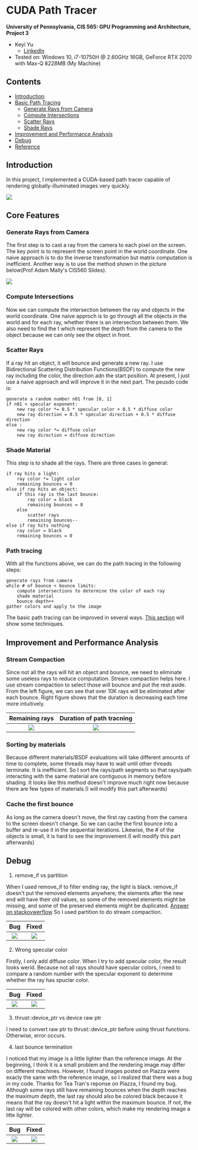 CUDA Path Tracer
================

**University of Pennsylvania, CIS 565: GPU Programming and Architecture, Project 3**

* Keyi Yu
  * [LinkedIn](https://www.linkedin.com/in/keyi-linda-yu-8b1178137/)
* Tested on: Windows 10, i7-10750H @ 2.60GHz 16GB, GeForce RTX 2070 with Max-Q 8228MB (My Machine)


Contents
-------------------------------------
- [Introduction](#Introduction)
- [Basic Path Tracing](#Basic-Path-Tracing)
  - [Generate Rays from Camera](#Generate-Rays-from-Camera)
  - [Compute Intersections](#Compute-Intersections)
  - [Scatter Rays](#Scatter-Rays)
  - [Shade Rays](#Shade-rays)
- [Improvement and Performance Analysis](#Improvement-and-Performance-Analysis)
- [Debug](#Debug)
- [Reference](#Reference)

## Introduction
In this project, I implemented a CUDA-based path tracer capable of rendering globally-illuminated images very quickly.

![](img/cornell4516samp.png)

## Core Features
### Generate Rays from Camera
The first step is to cast a ray from the camera to each pixel on the screen. The key point is to represent the screen point in the world coordinate. One naive approach is to do the inverse transformation but matrix computation is inefficient. Another way is to use the method shown in the picture below(Prof Adam Mally's CIS560 Slides).

![](img/generateRays.png)

### Compute Intersections
Now we can compute the intersection between the ray and objects in the world coordinate. One naive approch is to go through all the objects in the world and for each ray, whether there is an intersection between them. We also need to find the t which represent the depth from the camera to the object because we can only see the object in front.

### Scatter Rays
If a ray hit an object, it will bounce and generate a new ray. I use Bidirectional Scattering Distribution Functions(BSDF) to compute the new ray including the color, the direction adn the start position. At present, I just use a naive approach and will improve it in the next part. The peusdo code is:
```
generate a random number n01 from [0, 1]
if n01 < specular exponent:
    new ray color *= 0.5 * specular color + 0.5 * diffuse color
    new ray direction = 0.5 * specular direction + 0.5 * diffuse direction
else :
    new ray color *= diffuse color
    new ray direction = diffuse direction
```

### Shade Material
This step is to shade all the rays. There are three cases in general:
```
if ray hits a light:
    ray color *= light color
    remaining bounces = 0
else if ray hits an object:
    if this ray is the last bounce:
        ray color = black
        remaining bounces = 0
    else
        scatter rays
        remaining bounces--
else if ray hits nothing
    ray color = black
    remaining bounces = 0
```

### Path tracing
With all the functions above, we can do the path tracing in the following steps:
```
generate rays from camera
while # of bounce < bounce limits:
    compute intersections to determine the color of each ray
    shade material
    bounce depth++
gather colors and apply to the image
```
The basic path tracing can be improved in several ways. [This section](#Improvement-and-Performance-Analysis) will show some techniques.


## Improvement and Performance Analysis
### Stream Compaction
Since not all the rays will hit an object and bounce, we need to eliminate some useless rays to reduce computation. Stream compaction helps here. I use stream compaction to select those will bounce and put the rest aside. From the left figure, we can see that over 10K rays will be eliminated after each bounce. Right figure shows that the duration is decreasing each time more intuitively.


Remaining rays            |  Duration of path tracning
:-------------------------:|:-------------------------:
![](img/remaning-rays-with-stream-compaction.png) | ![](img/duration-of-each-bounce-with-sc.png)

### Sorting by materials
Because different materials/BSDF evaluations will  take different amounts of time to complete, some threads may have to wait until other threads terminate. It is inefficient. So I sort the rays/path segments so that rays/path interacting with the same material are contiguous in memory before shading.  It looks like this method doesn't improve much right now because there are few types of materials.(I will modify this part afterwards) 

### Cache the first bounce
As long as the camera doesn't move, the first ray casting from the camera to the screen doesn't change. So we can cache the first bounce into a buffer and re-use it in the sequential iterations. Likewise, the # of the objects is small, it is hard to see the improvement.(I will modify this part afterwards)

## Debug
1. remove_if vs partition

When I used remove_if to filter ending ray, the light is black. remove_if doesn't put the removed elements anywhere; the elements after the new end will have their old values, so some of the removed elements might be missing, and some of the preserved elements might be duplicated. [Answer on stackovwerflow](#https://stackoverflow.com/questions/3521352/difference-between-partition-and-remove-functions-in-c)  So I used partition to do stream compaction.

Bug            |  Fixed
:-------------------------:|:-------------------------:
![](bug/p1-2xx.png) | ![](bug/p1-2xxx.png)


2. Wrong specular color

Firstly, I only add diffuse color. When I try to add specular color, the result looks werid. Because not all rays should have specular colors, I need to compare a random number with the specular exponent to determine whether the ray has spuclar color.

Bug            |  Fixed
:-------------------------:|:-------------------------:
![](bug/p1-2x.png) | ![](bug/p1-2x.png)

3. thrust::device_ptr vs device raw ptr

 I need to convert raw ptr to thrust::device_ptr before using thrust functions. Otherwise, error occurs.

 4. last bounce termination

I noticed that my image is a little lighter than the reference image. At the beginning, I think it is a small problem and the rendering image may differ on different machines. However, I found images posted on Piazza were exacly the same with the reference image, so I realized that there was a bug in my code. Thanks for Tea Tran's reponse on Piazza, I found my bug. Although some rays still have remaining bounces when the depth reaches the maximum depth, the last ray should also be colored black because it means that the ray doesn't hit a light within the maximum bounce. If not, the last ray will be colored with other colors, which make my rendering image a litte lighter.

 Bug            |  Fixed
:-------------------------:|:-------------------------:
![](bug/lastbouncenotblack.png) | ![](bug/lastbounceblack.png)